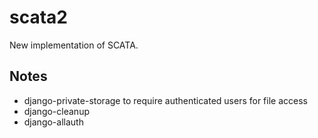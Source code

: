 # scata2

New implementation of SCATA.


## Notes
- django-private-storage to require authenticated users for file access
- django-cleanup 
- django-allauth
